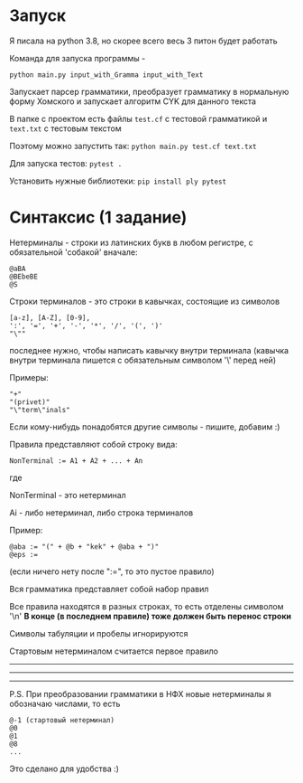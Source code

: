 # Запуск
Я писала на python 3.8, но скорее всего весь 3 питон будет работать 


Команда для запуска программы -  

`python main.py input_with_Gramma input_with_Text`

Запускает парсер грамматики, преобразует грамматику в нормальную форму Хомского 
и запускает алгоритм CYK для данного текста

В папке с проектом есть файлы `test.cf` с тестовой грамматикой и `text.txt` с тестовым текстом 

Поэтому можно запустить так:
`python main.py test.cf text.txt`


Для запуска тестов:
`pytest .`


Установить нужные библиотеки:
`pip install ply pytest`

#  Cинтаксис (1 задание)
Нетерминалы - строки из латинских букв в любом регистре, с обязательной 'собакой' вначале:

```
@aBA
@BEbeBE
@S
```

Строки терминалов - это строки в кавычках, состоящие из символов 
```
[a-z], [A-Z], [0-9],
':', '=', '+', '-', '*', '/', '(', ')'
"\"" 
```
последнее нужно, чтобы написать кавычку внутри терминала 
(кавычка внутри терминала пишется с обязательным символом '\\' перед ней)


Примеры: 
```
"+"
"(privet)"
"\"term\"inals"
```


Если кому-нибудь понадобятся другие символы - пишите, добавим :)

Правила представляют собой строку вида:
```
NonTerminal := A1 + A2 + ... + An
```
где 

NonTerminal - это нетерминал
 
Ai - либо нетерминал, либо строка терминалов 


Пример: 
```
@aba := "(" + @b + "kek" + @aba + ")"
@eps := 
```
(если ничего нету после ":=", то это пустое правило)


Вся грамматика представляет собой набор правил

Все правила находятся в разных строках, то есть отделены символом '\n'
**В конце (в последнем правиле) тоже должен быть перенос строки**


Символы табуляции и пробелы игнорируются

Стартовым нетерминалом считается первое правило

---
---
---
P.S.
При преобразовании грамматики в НФХ новые нетерминалы я обозначаю числами, то есть

```
@-1 (стартовый нетерминал)
@0
@1
@8
...
```
Это сделано для удобства :)